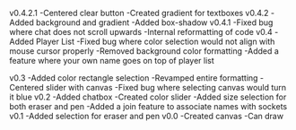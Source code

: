 v0.4.2.1
-Centered clear button
-Created gradient for textboxes
v0.4.2
-Added background and gradient
-Added box-shadow
v0.4.1
-Fixed bug where chat does not scroll upwards
-Internal reformatting of code
v0.4
-Added Player List
-Fixed bug where color selection would not align with mouse cursor properly
-Removed background color formatting
-Added a feature where your own name goes on top of player list

v0.3
-Added color rectangle selection
-Revamped entire formatting
-Centered slider with canvas
-Fixed bug where selecting canvas would turn it blue
v0.2
-Added chatbox
-Created color slider
-Added size selection for both eraser and pen
-Added a join feature to associate names with sockets
v0.1
-Added selection for eraser and pen
v0.0
-Created canvas
-Can draw